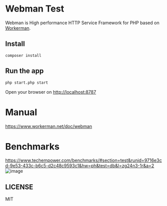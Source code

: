 # Webman Test
Webman is High performance HTTP Service Framework for PHP based on [Workerman](https://github.com/walkor/workerman).
## Install
```
composer install
```
## Run the app
```
php start.php start
```
Open your browser on [http://localhost:8787](http:localhost:8787)

# Manual
https://www.workerman.net/doc/webman

# Benchmarks
https://www.techempower.com/benchmarks/#section=test&runid=9716e3cd-9e53-433c-b6c5-d2c48c9593c1&hw=ph&test=db&l=zg24n3-1r&a=2
![image](https://user-images.githubusercontent.com/6073368/96447814-120fc980-1245-11eb-938d-6ea408716c72.png)

## LICENSE
MIT
